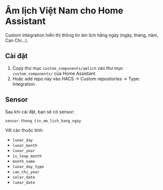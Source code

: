 # Âm lịch Việt Nam cho Home Assistant

Custom integration hiển thị thông tin âm lịch hằng ngày (ngày, tháng, năm, Can Chi...).

## Cài đặt

1. Copy thư mục `custom_components/amlich` vào thư mục `custom_components/` của Home Assistant.
2. Hoặc add repo này vào HACS → Custom repositories → Type: Integration.

## Sensor

Sau khi cài đặt, bạn sẽ có sensor:

`sensor.thong_tin_am_lich_hang_ngay`

Với các thuộc tính:
- `lunar_day`
- `lunar_month`
- `lunar_year`
- `is_leap_month`
- `month_name`
- `lunar_day_type`
- `can_chi_year`
- `solar_date`
- `lunar_date`

